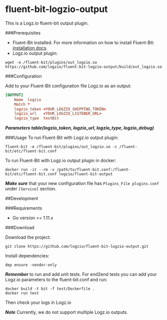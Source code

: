 # fluent-bit-logzio-output
This is a Logz.io fluent-bit output plugin. 

###Prerequisites
* Fluent-Bit installed. For more information on how to install Fluent-Bit: [installation docs](https://docs.fluentbit.io/manual/installation).
* Logz.io output plugin: 

```text
wget -o /fluent-bit/plugins/out_logzio.so https://github.com/logzio/fluent-bit-logzio-output/build/out_logzio.so
```

###Configuration

Add to your Fluent-Bit configuration file Logz.io as an output:
```toml
[OUTPUT]
    Name  logzio
    Match *
    logzio_token <YOUR_LOGZIO_SHIPPING_TOKEN>
    logzio_url   <YOUR_LOGZIO_LISTENER_URL>
    logzio_type  testBit
```

_**Parameters table(logzio_token, logzio_url, logzio_type, logzio_debug)**_


###Usage
To run Fluent-Bit with Logz.io output plugin:
```text
fluent-bit -e /fluent-bit/plugins/out_logzio.so -c /fluent-bit/etc/fluent-bit.conf
```

To run Fluent-Bit with Logz.io output plugin in docker:
```text
docker run -it --rm -v /path/to/fluent-bit.conf:/fluent-bit/etc/fluent-bit.conf logzio/fluent-bit-output
```

_**Make sure**_ that your new configuration file has `Plugins_File plugins.conf` under `[Service]` section.

##Development

###Requirements

* Go version >= 1.11.x


###Download

Download the project:
```text
git clone https://github.com/logzio/fluent-bit-logzio-output.git
```

Install dependencies:
```text
dep ensure -vendor-only
```

**_Remember_** to run and add unit tests. For end2end tests you can add your Logz.io parameters to the fluent-bit.conf and run:
```text
docker build -t bit -f test/Dockerfile .
docker run test
```

Then check your logs in Logz.io


**_Note_** Currently, we do not support multiple Logz.io outputs.

